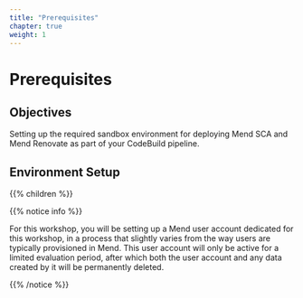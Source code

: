 ```yaml
---
title: "Prerequisites"
chapter: true
weight: 1
---
```


# Prerequisites

## Objectives

Setting up the required sandbox environment for deploying Mend SCA and Mend Renovate as part of your CodeBuild pipeline.  

## Environment Setup
{{% children  %}}

{{% notice info %}}
<p style='text-align: left;'>
For this workshop, you will be setting up a Mend user account dedicated for this workshop, in a process that slightly varies from the way users are typically provisioned in Mend.  
This user account will only be active for a limited evaluation period, after which both the user account and any data created by it will be permanently deleted.  
</p>
{{% /notice %}}
